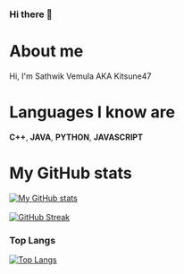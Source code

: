 ### Hi there 👋


# About me
Hi, I'm Sathwik Vemula AKA Kitsune47


# Languages I know are
**C++**, **JAVA**, **PYTHON**, **JAVASCRIPT**


# My GitHub stats
[![My GitHub stats](https://github-readme-stats.vercel.app/api?username=sathwikv2005&count_private=true&hide=prs,issues,contribs&show_icons=true&theme=tokyonight)](https://github.com/anuraghazra/github-readme-stats)
<br />
<br />
[![GitHub Streak](https://github-readme-streak-stats.herokuapp.com/?user=sathwikv2005&theme=dark)](https://git.io/streak-stats)
### Top Langs
[![Top Langs](https://github-readme-stats.vercel.app/api/top-langs/?username=sathwikv2005&layout=compact)](https://github.com/anuraghazra/github-readme-stats)

